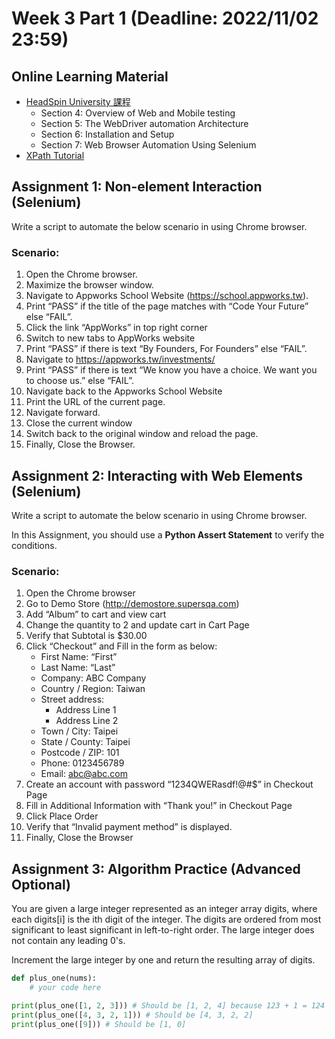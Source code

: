 # Week 3 Part 1 (Deadline: 2022/11/02 23:59)

## Online Learning Material
* [HeadSpin University 課程](https://ui.headspin.io/university/learn/appium-selenium-fundamentals-2020/units)
  * Section 4: Overview of Web and Mobile testing
  * Section 5: The WebDriver automation Architecture 
  * Section 6: Installation and Setup
  * Section 7: Web Browser Automation Using Selenium
* [XPath Tutorial](https://www.w3schools.com/xml/xpath_intro.asp)

## Assignment 1:  Non-element Interaction (Selenium)

Write a script to automate the below scenario in using Chrome browser.
 
### Scenario:
1. Open the Chrome browser.
2. Maximize the browser window.
3. Navigate to Appworks School Website (https://school.appworks.tw).
4. Print “PASS” if the title of the page matches with “Code Your Future” else “FAIL”.
5. Click the link “AppWorks” in top right corner
6. Switch to new tabs to AppWorks website
7. Print “PASS” if there is text “By Founders, For Founders” else “FAIL”.
8. Navigate to https://appworks.tw/investments/
9. Print “PASS” if there is text “We know you have a choice. We want you to choose us.” else “FAIL”.
10. Navigate back to the Appworks School Website
11. Print the URL of the current page.
12. Navigate forward.
13. Close the current window
14. Switch back to the original window and reload the page.
15. Finally, Close the Browser.

## Assignment 2: Interacting with Web Elements (Selenium)
Write a script to automate the below scenario in using Chrome browser.

In this Assignment, you should use a **Python Assert Statement** to verify the conditions.
 
### Scenario:
1. Open the Chrome browser
2. Go to Demo Store (http://demostore.supersqa.com)
3. Add “Album” to cart and view cart
4. Change the quantity to 2 and update cart in Cart Page
5. Verify that Subtotal is $30.00
6. Click “Checkout” and Fill in the form as below:
   * First Name: “First”
   * Last Name: “Last” 
   * Company: ABC Company 
   * Country / Region: Taiwan 
   * Street address:
     * Address Line 1 
     * Address Line 2
   * Town / City: Taipei
   * State / County: Taipei 
   * Postcode / ZIP: 101 
   * Phone: 0123456789 
   * Email: abc@abc.com
7. Create an account with password “1234QWERasdf!@#$” in Checkout Page
8. Fill in Additional Information with “Thank you!” in Checkout Page
9. Click Place Order
10. Verify that “Invalid payment method” is displayed.
11. Finally, Close the Browser


## Assignment 3: Algorithm Practice (Advanced Optional)
You are given a large integer represented as an integer array digits, where each digits[i] is the ith digit of the integer. The digits are ordered from most significant to least significant in left-to-right order. The large integer does not contain any leading 0's.

Increment the large integer by one and return the resulting array of digits.

```python
def plus_one(nums):
    # your code here

print(plus_one([1, 2, 3])) # Should be [1, 2, 4] because 123 + 1 = 124 ==> [1, 2, 4]
print(plus_one([4, 3, 2, 1])) # Should be [4, 3, 2, 2]
print(plus_one([9])) # Should be [1, 0]
```